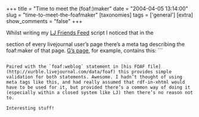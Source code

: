 +++
title = "Time to meet the (foaf:)maker"
date = "2004-04-05 13:14:00"
slug = "time-to-meet-the-foafmaker"
[taxonomies]
tags = ['general']
[extra]
show_comments = "false"
+++

Whilst writing my [LJ Friends Feed](http://pipthepixie.tripod.com/blog/archive/2004_04_01_blog.html#108110446742533879) script I noticed that in the

 section of every livejournal user’s page there’s a meta tag describing the foaf:maker of that page. [G’s page](http://xurble.livejournal.com/), for example, contains this: ```
<meta name="foaf:maker" content="foaf:mbox_sha1sum '1ac73dd5910fd8615d2ae27efaf24258a84c3e66'" />
```

Paired with the `foaf:weblog` statement in [his FOAF file](http://xurble.livejournal.com/data/foaf) this provides simple validation for both statements. Awesome. I hadn’t thought of using meta tags like this, and had really assumed that rdf-in-xhtml would have to be used for it, but provided there’s a common way of doing it (especially within a closed system like LJ) then there’s no reason not to.

Interesting stuff!
